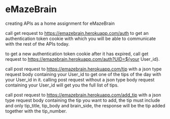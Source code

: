 # eMazeBrain
creating APIs as a home assignment for eMazeBrain

call get request to https://emazebrain.herokuapp.com/auth to get an authentication token cookie
with which you will be able to communicate with the rest of the APIs today.

to get a new authentication token cookie after it has expired, call get request to https://emazebrain.herokuapp.com/auth?UID=${your User_id}.

call post request to https://emazebrain.herokuapp.com/tip with a json type request body containing your User_id to get one of the tips of the day with your User_id in it.
calling post request without a json type body request containing your User_id will get you the full list of tips.

call post request to https://emazebrain.herokuapp.com/add_tip with a json type request body containing the tip you want to add,
the tip must include and only tip_title, tip_body and brain_side, the response will be the tip added together with the tip_number.